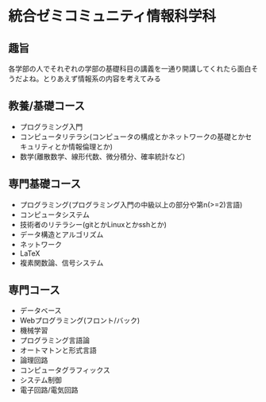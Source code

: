 # 統合ゼミコミュニティ情報科学科

## 趣旨
各学部の人でそれぞれの学部の基礎科目の講義を一通り開講してくれたら面白そうだよね。とりあえず情報系の内容を考えてみる
## 教養/基礎コース
- プログラミング入門
- コンピュータリテラシ(コンピュータの構成とかネットワークの基礎とかセキュリティとか情報倫理とか)
- 数学(離散数学、線形代数、微分積分、確率統計など)

## 専門基礎コース
- プログラミング(プログラミング入門の中級以上の部分や第n(>=2)言語)
- コンピュータシステム
- 技術者のリテラシー(gitとかLinuxとかsshとか)
- データ構造とアルゴリズム
- ネットワーク
- LaTeX
- 複素関数論、信号システム

## 専門コース
- データベース
- Webプログラミング(フロント/バック)
- 機械学習
- プログラミング言語論
- オートマトンと形式言語
- 論理回路
- コンピュータグラフィックス
- システム制御
- 電子回路/電気回路
